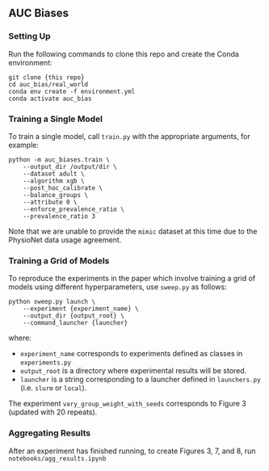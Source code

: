 ## AUC Biases

### Setting Up

Run the following commands to clone this repo and create the Conda environment:

```
git clone {this repo}
cd auc_bias/real_world
conda env create -f environment.yml
conda activate auc_bias
```


### Training a Single Model
To train a single model, call `train.py` with the appropriate arguments, for example:

```
python -m auc_biases.train \ 
    --output_dir /output/dir \
    --dataset adult \
    --algorithm xgb \
    --post_hoc_calibrate \
    --balance_groups \
    --attribute 0 \
    --enforce_prevalence_ratio \
    --prevalence_ratio 3
```

Note that we are unable to provide the `mimic` dataset at this time due to the PhysioNet data usage agreement. 


### Training a Grid of Models

To reproduce the experiments in the paper which involve training a grid of models using different hyperparameters, use `sweep.py` as follows:

```
python sweep.py launch \
    --experiment {experiment_name} \
    --output_dir {output_root} \
    --command_launcher {launcher} 
```

where:
- `experiment_name` corresponds to experiments defined as classes in `experiments.py`
- `output_root` is a directory where experimental results will be stored.
- `launcher` is a string corresponding to a launcher defined in `launchers.py` (i.e. `slurm` or `local`).

The experiment `vary_group_weight_with_seeds` corresponds to Figure 3 (updated with 20 repeats).

### Aggregating Results

After an experiment has finished running, to create Figures 3, 7, and 8, run `notebooks/agg_results.ipynb`
